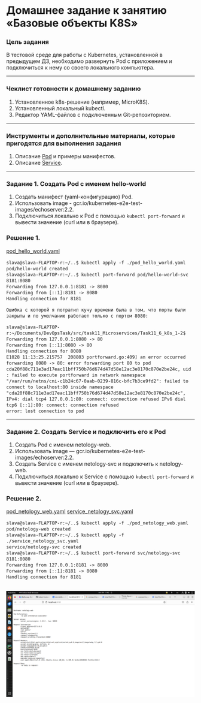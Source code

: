 # Домашнее задание к занятию «Базовые объекты K8S»

### Цель задания

В тестовой среде для работы с Kubernetes, установленной в предыдущем ДЗ, необходимо развернуть Pod с приложением и подключиться к нему со своего локального компьютера. 

------

### Чеклист готовности к домашнему заданию

1. Установленное k8s-решение (например, MicroK8S).
2. Установленный локальный kubectl.
3. Редактор YAML-файлов с подключенным Git-репозиторием.

------

### Инструменты и дополнительные материалы, которые пригодятся для выполнения задания

1. Описание [Pod](https://kubernetes.io/docs/concepts/workloads/pods/) и примеры манифестов.
2. Описание [Service](https://kubernetes.io/docs/concepts/services-networking/service/).

------

### Задание 1. Создать Pod с именем hello-world

1. Создать манифест (yaml-конфигурацию) Pod.
2. Использовать image - gcr.io/kubernetes-e2e-test-images/echoserver:2.2.
3. Подключиться локально к Pod с помощью `kubectl port-forward` и вывести значение (curl или в браузере).

### Решение 1.
[pod_hello_world.yaml](pod_hello_world.yaml)

```commandline
slava@slava-FLAPTOP-r:~/..$ kubectl apply -f ./pod_hello_world.yaml 
pod/hello-world created
slava@slava-FLAPTOP-r:~/..$ kubectl port-forward pod/hello-world-svc 8181:8080
Forwarding from 127.0.0.1:8181 -> 8080
Forwarding from [::1]:8181 -> 8080
Handling connection for 8181
```

    Ошибка с которой я потратил кучу времени была в том, что порты были закрыты и по умолчанию работает только с портом 8080:
```commandline
slava@slava-FLAPTOP-r:~/Documents/DevOpsTask/src/task11_Microservices/Task11_6_k8s_1-2$ Forwarding from 127.0.0.1:8080 -> 80
Forwarding from [::1]:8080 -> 80
Handling connection for 8080
E1028 11:13:25.215757  208803 portforward.go:409] an error occurred forwarding 8080 -> 80: error forwarding port 80 to pod cda20f88c711e3ad17eac11bff750b76d674d47d58e12ac3e8170c870e2be24c, uid : failed to execute portforward in network namespace "/var/run/netns/cni-c1b24c67-0aab-0239-816c-bfc7b3ce9fd2": failed to connect to localhost:80 inside namespace "cda20f88c711e3ad17eac11bff750b76d674d47d58e12ac3e8170c870e2be24c", IPv4: dial tcp4 127.0.0.1:80: connect: connection refused IPv6 dial tcp6 [::1]:80: connect: connection refused 
error: lost connection to pod
```
------

### Задание 2. Создать Service и подключить его к Pod

1. Создать Pod с именем netology-web.
2. Использовать image — gcr.io/kubernetes-e2e-test-images/echoserver:2.2.
3. Создать Service с именем netology-svc и подключить к netology-web.
4. Подключиться локально к Service с помощью `kubectl port-forward` и вывести значение (curl или в браузере).

### Решение 2.
[pod_netology_web.yaml](pod_netology_web.yaml)
[service_netology_svc.yaml](service_netology_svc.yaml)
```commandline
slava@slava-FLAPTOP-r:~/..$ kubectl apply -f ./pod_netology_web.yaml 
pod/netology-web created
slava@slava-FLAPTOP-r:~/..$ kubectl apply -f ./service_netology_svc.yaml 
service/netology-svc created
slava@slava-FLAPTOP-r:~/..$ kubectl port-forward svc/netology-svc 8181:8080
Forwarding from 127.0.0.1:8181 -> 8080
Forwarding from [::1]:8181 -> 8080
Handling connection for 8181
```
![Connect_to_SVC_netology-web.png](ScreenShoots%2FConnect_to_SVC_netology-web.png)
------

